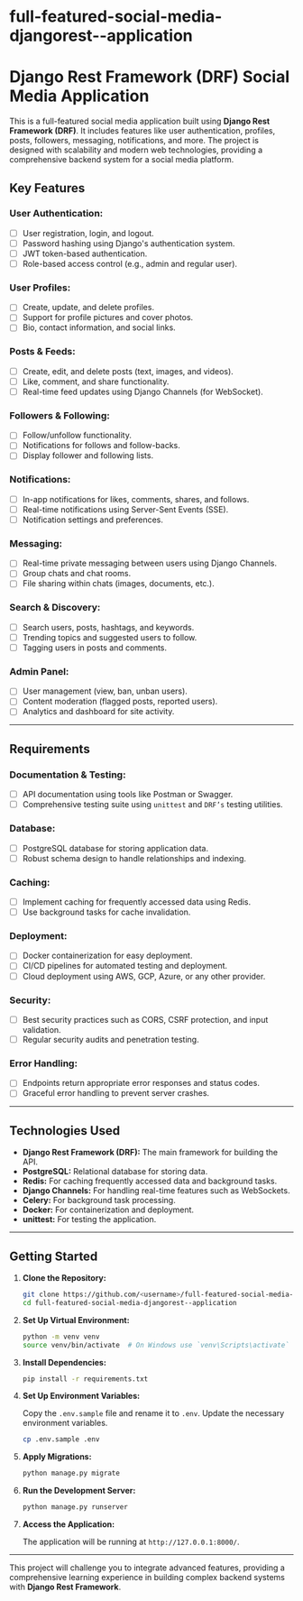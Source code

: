 # full-featured-social-media-djangorest--application

# Django Rest Framework (DRF) Social Media Application

This is a full-featured social media application built using **Django Rest Framework (DRF)**. It includes features like user authentication, profiles, posts, followers, messaging, notifications, and more. The project is designed with scalability and modern web technologies, providing a comprehensive backend system for a social media platform.

## Key Features

### User Authentication:
- [ ] User registration, login, and logout.
- [ ] Password hashing using Django's authentication system.
- [ ] JWT token-based authentication.
- [ ] Role-based access control (e.g., admin and regular user).

### User Profiles:
- [ ] Create, update, and delete profiles.
- [ ] Support for profile pictures and cover photos.
- [ ] Bio, contact information, and social links.

### Posts & Feeds:
- [ ] Create, edit, and delete posts (text, images, and videos).
- [ ] Like, comment, and share functionality.
- [ ] Real-time feed updates using Django Channels (for WebSocket).

### Followers & Following:
- [ ] Follow/unfollow functionality.
- [ ] Notifications for follows and follow-backs.
- [ ] Display follower and following lists.

### Notifications:
- [ ] In-app notifications for likes, comments, shares, and follows.
- [ ] Real-time notifications using Server-Sent Events (SSE).
- [ ] Notification settings and preferences.

### Messaging:
- [ ] Real-time private messaging between users using Django Channels.
- [ ] Group chats and chat rooms.
- [ ] File sharing within chats (images, documents, etc.).

### Search & Discovery:
- [ ] Search users, posts, hashtags, and keywords.
- [ ] Trending topics and suggested users to follow.
- [ ] Tagging users in posts and comments.

### Admin Panel:
- [ ] User management (view, ban, unban users).
- [ ] Content moderation (flagged posts, reported users).
- [ ] Analytics and dashboard for site activity.

---

## Requirements

### Documentation & Testing:
- [ ] API documentation using tools like Postman or Swagger.
- [ ] Comprehensive testing suite using `unittest` and `DRF’s` testing utilities.

### Database:
- [ ] PostgreSQL database for storing application data.
- [ ] Robust schema design to handle relationships and indexing.

### Caching:
- [ ] Implement caching for frequently accessed data using Redis.
- [ ] Use background tasks for cache invalidation.

### Deployment:
- [ ] Docker containerization for easy deployment.
- [ ] CI/CD pipelines for automated testing and deployment.
- [ ] Cloud deployment using AWS, GCP, Azure, or any other provider.

### Security:
- [ ] Best security practices such as CORS, CSRF protection, and input validation.
- [ ] Regular security audits and penetration testing.

### Error Handling:
- [ ] Endpoints return appropriate error responses and status codes.
- [ ] Graceful error handling to prevent server crashes.

---

## Technologies Used

- **Django Rest Framework (DRF):** The main framework for building the API.
- **PostgreSQL:** Relational database for storing data.
- **Redis:** For caching frequently accessed data and background tasks.
- **Django Channels:** For handling real-time features such as WebSockets.
- **Celery:** For background task processing.
- **Docker:** For containerization and deployment.
- **unittest:** For testing the application.

---

## Getting Started

1. **Clone the Repository:**

   ```bash
   git clone https://github.com/<username>/full-featured-social-media-djangorest--application.git
   cd full-featured-social-media-djangorest--application
   ```

2. **Set Up Virtual Environment:**

   ```bash
   python -m venv venv
   source venv/bin/activate  # On Windows use `venv\Scripts\activate`
   ```

3. **Install Dependencies:**

   ```bash
   pip install -r requirements.txt
   ```

4. **Set Up Environment Variables:**

   Copy the `.env.sample` file and rename it to `.env`. Update the necessary environment variables.

   ```bash
   cp .env.sample .env
   ```

5. **Apply Migrations:**

   ```bash
   python manage.py migrate
   ```

6. **Run the Development Server:**

   ```bash
   python manage.py runserver
   ```

7. **Access the Application:**

   The application will be running at `http://127.0.0.1:8000/`.

---

This project will challenge you to integrate advanced features, providing a comprehensive learning experience in building complex backend systems with **Django Rest Framework**.

